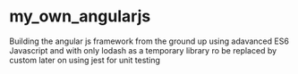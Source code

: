 # my_own_angularjs
Building the angular js framework from the ground up
using adavanced ES6 Javascript and with only lodash as a temporary library ro be replaced by custom later on
using jest for unit testing
